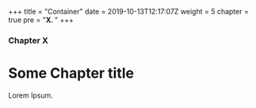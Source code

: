 +++
title = "Container"
date = 2019-10-13T12:17:07Z
weight = 5
chapter = true
pre = "<b>X. </b>"
+++

### Chapter X

# Some Chapter title

Lorem Ipsum.